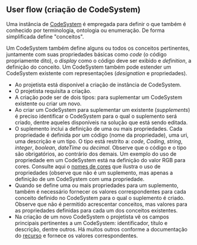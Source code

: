 ## User flow (criação de CodeSystem)

Uma instância de [CodeSystem](https://www.hl7.org/fhir/r4/codesystem.html) é empregada para definir o que também é conhecido por terminologia, ontologia ou enumeração.
De forma simplificada define "conceitos".

Um CodeSystem também define alguns ou todos os conceitos pertinentes, juntamente com suas propriedades básicas como _code_ (o código propriamente dito), o _display_
como o código deve ser exibido e _definition_, a definição do conceito. Um CodeSystem também pode estender um CodeSystem existente com representações (_designation_ e propriedades).

- Ao projetista está disponível a criação de instância de CodeSystem.
- O projetista requisita a criação.
- A criação pode ser de dois tipos: para suplementar um CodeSystem existente ou criar um novo.
- Ao criar um CodeSystem para suplementar um existente (_supplements_) é preciso identificar o CodeSystem para o qual o suplemento será criado, dentre aqueles disponíveis na solução que está sendo editada.
- O suplemento inclui a definição de uma ou mais propriedades. Cada propriedade é definida por um código (nome da propriedade), uma uri, uma descrição e um tipo. O tipo está restrito a: _code_, _Coding_, _string_, _integer_, _boolean_, _dateTime_ ou _decimal_. Observe que o código e o tipo são obrigatórios, ao contrário dos demais. Um exemplo do uso de propriedade em um CodeSystem está na definição do valor RGB para cores. Consulte aqui o [nomes de cores](http://hl7.org/fhir/codesystem-color-names.json.html) que ilustra o uso de propriedades (observe que não é um suplemento, mas apenas a definição de um CodeSystem com uma propriedade. 
- Quando se define uma ou mais propriedades para um suplemento, também é necessário fornecer os valores correspondentes para cada conceito definido no CodeSystem para o qual o suplemento é criado. Observe que não é permitido acrescentar conceitos, mas valores para as propriedades definidas para cada um dos conceitos existentes.
- Na criação de um novo CodeSystem o projetista vê os campos principais pertinentes a um CodeSystem: identificador, título e descrição, dentre outros. Há muitos outros conforme a documentação do [recurso](http://hl7.org/fhir/r4/codesystem) e fornece os valores correspondentes.
